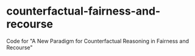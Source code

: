 # counterfactual-fairness-and-recourse
Code for "A New Paradigm for Counterfactual Reasoning in Fairness and Recourse"
